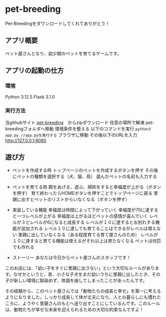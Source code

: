 # pet-breeding
Pet-Breedingをダウンロードしてくれてありがとう！

## アプリ概要
ペット屋さんとなり、幼少期のペットを育てるゲームです。

## アプリの起動の仕方
### 環境
Python 3.12.5
Flask 3.1.0

### 実行方法
当githubサイト [pet-breeding](https://github.com/2024AIT-OOP2-G06/pet-breeding)　からzipダウンロード
任意の場所で解凍
pet-breedingフォルダへ移動
環境条件を整える
以下のコマンドを実行
` python3 app.py //app.pyを実行する `
ブラウザに移動
その後以下のURLを入力
http://127.0.0.1:8080

## 遊び方
- ペットを作成する時
トップページのペットを作成するボタンを押す
その後にペットの種類を選択する（犬、猫、鳥）
選んだペットの名前も入力する

- ペットを育てる時
餌をあげる、遊ぶ、掃除をすると幸福度が上がる（ボタンを押す）
育て終わったらHOMEボタンを押すことでトップページに戻る
里親に出すとペットのリストからいなくなる（ボタンを押す）

- 実装している機能
幸福度は時間によって下がっていく
幸福度が70に達すると一つレベルが上がる
幸福度は上がるほどペットの感情が喜んでいく
レベルが３とレベルが6になると成長する
レベルが１０に達するとお別れする機能が追加される
レベル１０に達しても育てることはできるがレベルは増えない
里親に出していなくなる（ある程度育てる育て屋さんのため）
レベルが１０に達すると育てる機能は使えるがそれ以上は育たなくなる
ペットは何匹でも作れる

- ストーリー
あなたは今日からペット屋さんのスタッフです！  

このお店には、「幼い子をすぐに里親に出さない」という大切なルールがあります。なぜかというと、昔、小さな子犬をまだ幼いうちに里親に出したとき、その子が新しい環境に馴染めず、体調を崩してしまったことがあったんです。  

その経験から、このペット屋さんでは「動物たちの成長と幸せ」を第一に考えるようになりました。しっかり成長して体が丈夫になり、人との暮らしにも慣れたころに、ようやく里親さんのもとへ送り出すことにしているんです。このルールは、動物たちが幸せな未来を迎えられるための大切な約束なんですよ！